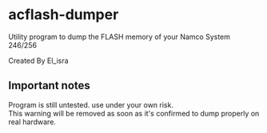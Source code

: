 # acflash-dumper

Utility program to dump the FLASH memory of your Namco System 246/256

Created By El_isra

## Important notes

Program is still untested. use under your own risk.  
This warning will be removed as soon as it's confirmed to dump properly on real hardware.
